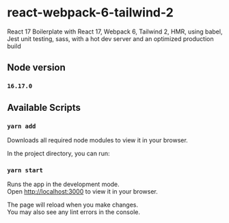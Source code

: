 # react-webpack-6-tailwind-2

React 17 Boilerplate with React 17, Webpack 6, Tailwind 2, HMR, using babel, Jest unit testing, sass, with a hot dev server and an optimized production build

## Node version 

### `16.17.0`
## Available Scripts

### `yarn add`

Downloads all required node modules to view it in your browser.

In the project directory, you can run:
### `yarn start`

Runs the app in the development mode.\
Open [http://localhost:3000](http://localhost:3000) to view it in your browser.

The page will reload when you make changes.\
You may also see any lint errors in the console.